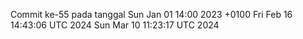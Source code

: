 Commit ke-55 pada tanggal Sun Jan 01 14:00 2023 +0100
Fri Feb 16 14:43:06 UTC 2024
Sun Mar 10 11:23:17 UTC 2024
